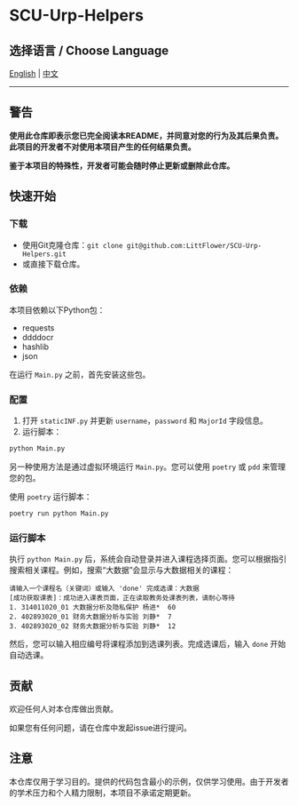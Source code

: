 # SCU-Urp-Helpers

## 选择语言 / Choose Language

[English](README.md) | [中文](README_CN.md)

---

## 警告

**使用此仓库即表示您已完全阅读本README，并同意对您的行为及其后果负责。此项目的开发者不对使用本项目产生的任何结果负责。**

**鉴于本项目的特殊性，开发者可能会随时停止更新或删除此仓库。**

## 快速开始

### 下载

- 使用Git克隆仓库：`git clone git@github.com:LittFlower/SCU-Urp-Helpers.git`
- 或直接下载仓库。

### 依赖

本项目依赖以下Python包：

- requests
- ddddocr
- hashlib
- json

在运行 `Main.py` 之前，首先安装这些包。

### 配置

1. 打开 `staticINF.py` 并更新 `username`，`password` 和 `MajorId` 字段信息。
2. 运行脚本：
```bash
python Main.py
```
另一种使用方法是通过虚拟环境运行 `Main.py`。您可以使用 `poetry` 或 `pdd` 来管理您的包。

使用 `poetry` 运行脚本：

```bash
poetry run python Main.py
```

### 运行脚本

执行 `python Main.py` 后，系统会自动登录并进入课程选择页面。您可以根据指引搜索相关课程。例如，搜索“大数据”会显示与大数据相关的课程：

```plaintext
请输入一个课程名（关键词）或输入 'done' 完成选课：大数据  
[成功获取课表]：成功进入课表页面，正在读取教务处课表列表，请耐心等待
1. 314011020_01 大数据分析及隐私保护 杨进*  60
2. 402893020_01 财务大数据分析与实验 刘静*  7
3. 402893020_02 财务大数据分析与实验 刘静*  12
```

然后，您可以输入相应编号将课程添加到选课列表。完成选课后，输入 `done` 开始自动选课。

## 贡献

欢迎任何人对本仓库做出贡献。

如果您有任何问题，请在仓库中发起issue进行提问。

## 注意

本仓库仅用于学习目的。提供的代码包含最小的示例，仅供学习使用。由于开发者的学术压力和个人精力限制，本项目不承诺定期更新。